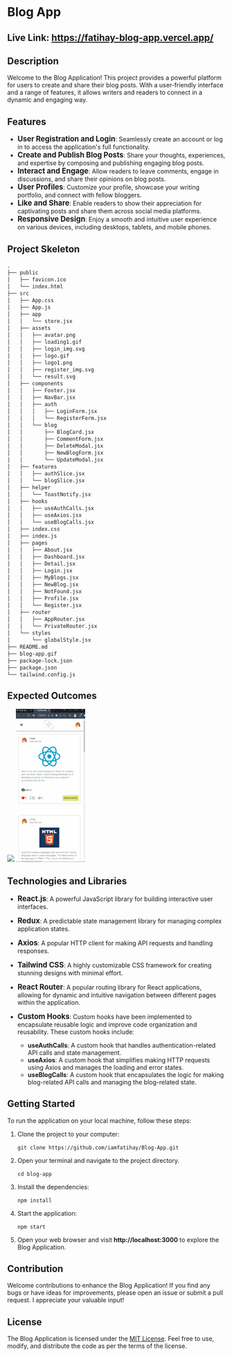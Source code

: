 # Blog App
## Live Link: https://fatihay-blog-app.vercel.app/
## Description

Welcome to the Blog Application! This project provides a powerful platform for users to create and share their blog posts. With a user-friendly interface and a range of features, it allows writers and readers to connect in a dynamic and engaging way.
## Features
- <span style="font-size: larger;">**User Registration and Login**</span>: Seamlessly create an account or log in to access the application's full functionality.
- <span style="font-size: larger;">**Create and Publish Blog Posts**</span>: Share your thoughts, experiences, and expertise by composing and publishing engaging blog posts.
- <span style="font-size: larger;">**Interact and Engage**</span>: Allow readers to leave comments, engage in discussions, and share their opinions on blog posts.
- <span style="font-size: larger;">**User Profiles**</span>: Customize your profile, showcase your writing portfolio, and connect with fellow bloggers.
- <span style="font-size: larger;">**Like and Share**</span>: Enable readers to show their appreciation for captivating posts and share them across social media platforms.
- <span style="font-size: larger;">**Responsive Design**</span>: Enjoy a smooth and intuitive user experience on various devices, including desktops, tablets, and mobile phones.


## Project Skeleton
```
.
├── public
│   ├── favicon.ico
│   └── index.html
├── src
│   ├── App.css
│   ├── App.js
│   ├── app
│   │   └── store.jsx
│   ├── assets
│   │   ├── avatar.png
│   │   ├── loading1.gif
│   │   ├── login_img.svg
│   │   ├── logo.gif
│   │   ├── logo1.png
│   │   ├── register_img.svg
│   │   └── result.svg
│   ├── components
│   │   ├── Footer.jsx
│   │   ├── NavBar.jsx
│   │   ├── auth
│   │   │   ├── LoginForm.jsx
│   │   │   └── RegisterForm.jsx
│   │   └── blog
│   │       ├── BlogCard.jsx
│   │       ├── CommentForm.jsx
│   │       ├── DeleteModal.jsx
│   │       ├── NewBlogForm.jsx
│   │       └── UpdateModal.jsx
│   ├── features
│   │   ├── authSlice.jsx
│   │   └── blogSlice.jsx
│   ├── helper
│   │   └── ToastNotify.jsx
│   ├── hooks
│   │   ├── useAuthCalls.jsx
│   │   ├── useAxios.jsx
│   │   └── useBlogCalls.jsx
│   ├── index.css
│   ├── index.js
│   ├── pages
│   │   ├── About.jsx
│   │   ├── Dashboard.jsx
│   │   ├── Detail.jsx
│   │   ├── Login.jsx
│   │   ├── MyBlogs.jsx
│   │   ├── NewBlog.jsx
│   │   ├── NotFound.jsx
│   │   ├── Profile.jsx
│   │   └── Register.jsx
│   ├── router
│   │   ├── AppRouter.jsx
│   │   └── PrivateRouter.jsx
│   └── styles
│       └── globalStyle.jsx
├── README.md
├── blog-app.gif
├── package-lock.json
├── package.json
└── tailwind.config.js
```
## Expected Outcomes
<div >
<img width="660px" src="./blog-app.gif"/>
<img width="160px" src="./blog-app1.gif"/>
</div>



## Technologies and Libraries
- <span style="font-size: larger;">**React.js**</span>: A powerful JavaScript library for building interactive user interfaces.
- <span style="font-size: larger;">**Redux**</span>: A predictable state management library for managing complex application states.
- <span style="font-size: larger;">**Axios**</span>: A popular HTTP client for making API requests and handling responses.
- <span style="font-size: larger;">**Tailwind CSS**</span>: A highly customizable CSS framework for creating stunning designs with minimal effort.
- <span style="font-size: larger;">**React Router**</span>: A popular routing library for React applications, allowing for dynamic and intuitive navigation between different pages within the application.
- <span style="font-size: larger;">**Custom Hooks**</span>: Custom hooks have been implemented to encapsulate reusable logic and improve code organization and reusability. These custom hooks include:

    - **useAuthCalls**: A custom hook that handles authentication-related API calls and state management.
    - **useAxios**: A custom hook that simplifies making HTTP requests using Axios and manages the loading and error states.
    - **useBlogCalls**: A custom hook that encapsulates the logic for making blog-related API calls and managing the blog-related state.

## Getting Started

To run the application on your local machine, follow these steps:

1. Clone the project to your computer:

   ```
   git clone https://github.com/iamfatihay/Blog-App.git
2. Open your terminal and navigate to the project directory.
   ```
   cd blog-app
3. Install the dependencies:
    ```
    npm install
4. Start the application:
    ```
    npm start
5. Open your web browser and visit  **http://localhost:3000**  to explore the Blog Application.

## Contribution
Welcome contributions to enhance the Blog Application! If you find any bugs or have ideas for improvements, please open an issue or submit a pull request. I appreciate your valuable input!

## License

The Blog Application is licensed under the [MIT License](LICENSE). Feel free to use, modify, and distribute the code as per the terms of the license.